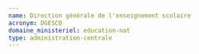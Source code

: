 ```yaml
---
name: Direction générale de l'enseignement scolaire
acronym: DGESCO
domaine_ministeriel: education-nat
type: administration-centrale
---
```

